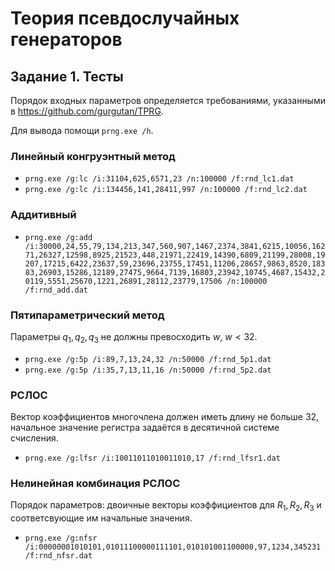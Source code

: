 # Теория псевдослучайных генераторов
## Задание 1. Тесты
Порядок входных параметров определяется требованиями, указанными в https://github.com/gurgutan/TPRG.

Для вывода помощи `prng.exe /h`.

### Линейный конгруэнтный метод
* `prng.exe /g:lc /i:31104,625,6571,23 /n:100000 /f:rnd_lc1.dat`
* `prng.exe /g:lc /i:134456,141,28411,997 /n:100000 /f:rnd_lc2.dat`

### Аддитивный 
* `prng.exe /g:add /i:30000,24,55,79,134,213,347,560,907,1467,2374,3841,6215,10056,16271,26327,12598,8925,21523,448,21971,22419,14390,6809,21199,28008,19207,17215,6422,23637,59,23696,23755,17451,11206,28657,9863,8520,18383,26903,15286,12189,27475,9664,7139,16803,23942,10745,4687,15432,20119,5551,25670,1221,26891,28112,23779,17506 /n:100000 /f:rnd_add.dat`

### Пятипараметрический метод
Параметры $q_1, q_2, q_3$ не должны превосходить $w$, $w < 32$.
* `prng.exe /g:5p /i:89,7,13,24,32 /n:50000 /f:rnd_5p1.dat`
* `prng.exe /g:5p /i:35,7,13,11,16 /n:50000 /f:rnd_5p2.dat`

### РСЛОС
Вектор коэффициентов многочлена должен иметь длину не больше 32, начальное значение регистра задаётся в десятичной системе счисления.
* `prng.exe /g:lfsr /i:10011011010011010,17 /f:rnd_lfsr1.dat`

### Нелинейная комбинация РСЛОС
Порядок параметров: двоичные векторы коэффициентов для $R_1, R_2, R_3$ и соответсвующие им начальные значения.
* `prng.exe /g:nfsr /i:00000001010101,01011100000111101,010101001100000,97,1234,345231 /f:rnd_nfsr.dat`
